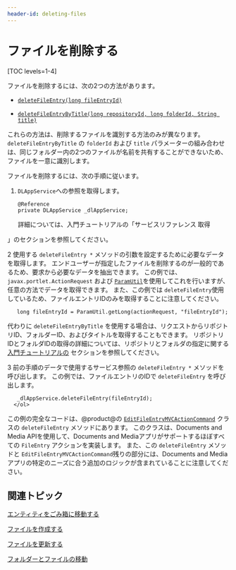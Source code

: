 ```yaml
---
header-id: deleting-files
---
```


# ファイルを削除する

[TOC levels=1-4]

ファイルを削除するには、次の2つの方法があります。

  - [`deleteFileEntry(long fileEntryId)`](@platform-ref@/7.1-latest/javadocs/portal-kernel/com/liferay/document/library/kernel/service/DLAppService.html#deleteFileEntry-long-)

  - [`deleteFileEntryByTitle(long repositoryId, long folderId, String title)`](@platform-ref@/7.1-latest/javadocs/portal-kernel/com/liferay/document/library/kernel/service/DLAppService.html#deleteFileEntryByTitle-long-long-java.lang.String-)

これらの方法は、削除するファイルを識別する方法のみが異なります。 `deleteFileEntryByTitle` の `folderId` および `title` パラメーターの組み合わせは、同じフォルダー内の2つのファイルが名前を共有することができないため、ファイルを一意に識別します。

ファイルを削除するには、次の手順に従います。

1.  `DLAppService`への参照を取得します。
   
        @Reference
        private DLAppService _dlAppService;

    詳細については、入門チュートリアルの「サービスリファレンス</a> 取得

」のセクションを参照してください。</p></li> 
   
   2  使用する `deleteFileEntry *` メソッドの引数を設定するために必要なデータを取得します。 エンドユーザーが指定したファイルを削除するのが一般的であるため、要求から必要なデータを抽出できます。 この例では、 `javax.portlet.ActionRequest` および [`ParamUtil`](@platform-ref@/7.1-latest/javadocs/portal-kernel/com/liferay/portal/kernel/util/ParamUtil.html)を使用してこれを行いますが、任意の方法でデータを取得できます。 また、この例では `deleteFileEntry`使用しているため、ファイルエントリIDのみを取得することに注意してください。
  
       long fileEntryId = ParamUtil.getLong(actionRequest, "fileEntryId");
      
  
  代わりに `deleteFileEntryByTitle` を使用する場合は、リクエストからリポジトリID、フォルダーID、およびタイトルを取得することもできます。 リポジトリIDとフォルダIDの取得の詳細については、リポジトリとフォルダの指定に関する [入門チュートリアルの](/docs/7-1/tutorials/-/knowledge_base/t/getting-started-with-the-documents-and-media-api) セクションを参照してください。

3  前の手順のデータで使用するサービス参照の `deleteFileEntry *` メソッドを呼び出します。 この例では、ファイルエントリのIDで `deleteFileEntry` を呼び出します。
  
       _dlAppService.deleteFileEntry(fileEntryId);
      </ol> 

この例の完全なコードは、@product@の [`EditFileEntryMVCActionCommand`](https://github.com/liferay/liferay-portal/blob/master/modules/apps/document-library/document-library-web/src/main/java/com/liferay/document/library/web/internal/portlet/action/EditFileEntryMVCActionCommand.java) クラスの `deleteFileEntry` メソッドにあります。 このクラスは、Documents and Media APIを使用して、Documents and Mediaアプリがサポートするほぼすべての `FileEntry` アクションを実装します。 また、この `deleteFileEntry` メソッドと `EditFileEntryMVCActionCommand`残りの部分には、Documents and Mediaアプリの特定のニーズに合う追加のロジックが含まれていることに注意してください。



## 関連トピック

[エンティティをごみ箱に移動する](/docs/7-1/tutorials/-/knowledge_base/t/moving-entities-to-the-recycle-bin)

[ファイルを作成する](/docs/7-1/tutorials/-/knowledge_base/t/creating-files)

[ファイルを更新する](/docs/7-1/tutorials/-/knowledge_base/t/updating-files)

[フォルダーとファイルの移動](/docs/7-1/tutorials/-/knowledge_base/t/moving-folders-and-files)
